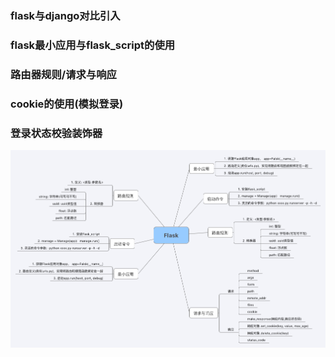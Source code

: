### flask与django对比引入
### flask最小应用与flask_script的使用
### 路由器规则/请求与响应
### cookie的使用(模拟登录)
### 登录状态校验装饰器
![](https://github.com/hetanglinlin/-flask/blob/master/images/%E6%80%9D%E7%BB%B4%E5%AF%BC%E5%9B%BE/day01.png)






